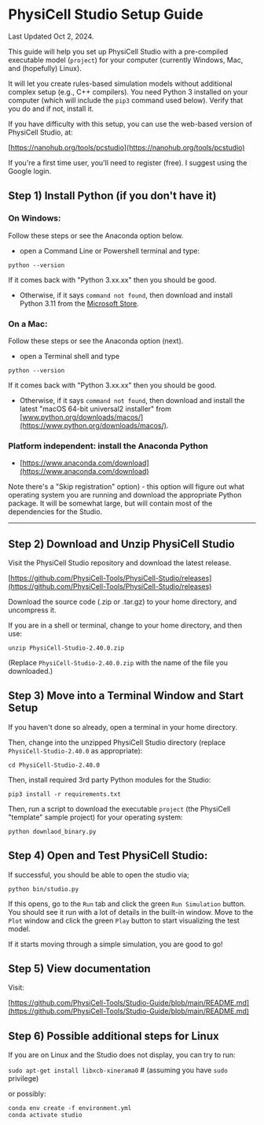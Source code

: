 # PhysiCell Studio Setup Guide 
Last Updated Oct 2, 2024. 

This guide will help you set up PhysiCell Studio  with a pre-compiled  executable model (`project`) for your computer (currently Windows, Mac, and (hopefully) Linux). 

It will let you create rules-based simulation models without additional complex setup (e.g., C++ compilers). You need Python 3 installed on your computer (which will include the `pip3` command used below). Verify that you do and if not, install it. 

If you have difficulty with this setup, you can use the web-based version of PhysiCell Studio, at: 

[https://nanohub.org/tools/pcstudio](https://nanohub.org/tools/pcstudio) 

If you're a first time user, you'll need to register (free). I suggest using the Google login. 

## Step 1) Install Python (if you don't have it)
### On Windows:
Follow these steps or see the Anaconda option below.

* open a Command Line or Powershell terminal and type:

```python --version```

If it comes back with "Python 3.xx.xx" then you should be good.
 
* Otherwise, if it says `command not found`, then download and install Python 3.11 from the [Microsoft Store](https://apps.microsoft.com/search?query=python&hl=en-us&gl=US).

### On a Mac:
Follow these steps or see the Anaconda option (next).

* open a Terminal shell and type

```python --version```

If it comes back with "Python 3.xx.xx" then you should be good.

* Otherwise, if it says `command not found`, then download and install the latest "macOS 64-bit universal2 installer" from [www.python.org/downloads/macos/](https://www.python.org/downloads/macos/).

### Platform independent: install the Anaconda Python

* [https://www.anaconda.com/download](https://www.anaconda.com/download)

Note there's a "Skip registration" option) - this option will figure out what operating system you are running and download the appropriate Python package. It will be somewhat large, but will contain most of the dependencies for the Studio.

---
## Step 2) Download and Unzip PhysiCell Studio 
Visit the PhysiCell Studio repository and download the latest release. 

[https://github.com/PhysiCell-Tools/PhysiCell-Studio/releases](https://github.com/PhysiCell-Tools/PhysiCell-Studio/releases)

Download the source code (.zip or .tar.gz) to your home directory, and uncompress it. 

If you are in a shell or terminal, change to your home directory, and then use: 

```unzip PhysiCell-Studio-2.40.0.zip```

(Replace `PhysiCell-Studio-2.40.0.zip` with the name of the file you downloaded.) 

## Step 3) Move into a Terminal Window and Start Setup 
If you haven't done so already, open a terminal in your home directory. 

Then, change into the unzipped PhysiCell Studio directory (replace `PhysiCell-Studio-2.40.0` as appropriate): 

```cd PhysiCell-Studio-2.40.0```

Then, install required 3rd party Python modules for the Studio: 

```pip3 install -r requirements.txt```

Then, run a script to download the executable `project` (the PhysiCell "template" sample project) for your operating system:

```python downlaod_binary.py```

## Step 4) Open and Test PhysiCell Studio: 
If successful, you should be able to open the studio via; 

```python bin/studio.py```

If this opens, go to the `Run` tab and click the green `Run Simulation` button. You should see it run with a lot of details in the built-in window. Move to the `Plot` window and click the green `Play` button to start visualizing the test model.

If it starts moving through a simple simulation, you are good to go! 

## Step 5) View documentation
Visit: 

[https://github.com/PhysiCell-Tools/Studio-Guide/blob/main/README.md](https://github.com/PhysiCell-Tools/Studio-Guide/blob/main/README.md) 

## Step 6) Possible additional steps for Linux

If you are on Linux and the Studio does not display, you can try to run:

```sudo apt-get install libxcb-xinerama0```   # (assuming you have `sudo` privilege)

or possibly:
```
conda env create -f environment.yml
conda activate studio
```


